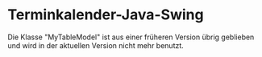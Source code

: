 # Terminkalender-Java-Swing
Die Klasse "MyTableModel" ist aus einer früheren Version übrig geblieben und wird in der aktuellen Version nicht mehr benutzt.
